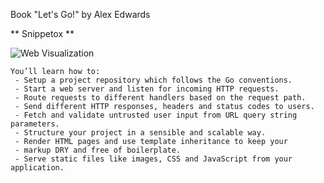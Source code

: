 Book "Let's Go!" by Alex Edwards

** Snippetox **

![Web Visualization]([https://github.com/belivinge/Snippetbox/blob/master/ui/static/Screenshot%20from%202023-12-07%2006-58-33.png])

```
You’ll learn how to:
 - Setup a project repository which follows the Go conventions.
 - Start a web server and listen for incoming HTTP requests.
 - Route requests to different handlers based on the request path.
 - Send different HTTP responses, headers and status codes to users.
 - Fetch and validate untrusted user input from URL query string parameters.
 - Structure your project in a sensible and scalable way.
 - Render HTML pages and use template inheritance to keep your
 - markup DRY and free of boilerplate.
 - Serve static files like images, CSS and JavaScript from your application.
```
